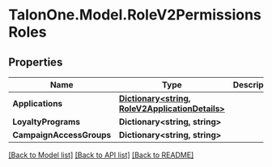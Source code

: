 # TalonOne.Model.RoleV2PermissionsRoles
## Properties

Name | Type | Description | Notes
------------ | ------------- | ------------- | -------------
**Applications** | [**Dictionary&lt;string, RoleV2ApplicationDetails&gt;**](RoleV2ApplicationDetails.md) |  | [optional] 
**LoyaltyPrograms** | **Dictionary&lt;string, string&gt;** |  | [optional] 
**CampaignAccessGroups** | **Dictionary&lt;string, string&gt;** |  | [optional] 

[[Back to Model list]](../README.md#documentation-for-models) [[Back to API list]](../README.md#documentation-for-api-endpoints) [[Back to README]](../README.md)

